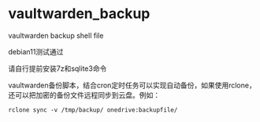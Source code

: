 # vaultwarden_backup
vaultwarden backup shell file

debian11测试通过

请自行提前安装7z和sqlite3命令

vaultwarden备份脚本，结合cron定时任务可以实现自动备份，如果使用rclone，还可以把加密的备份文件远程同步到云盘。例如：
```
rclone sync -v /tmp/backup/ onedrive:backupfile/ 
```
